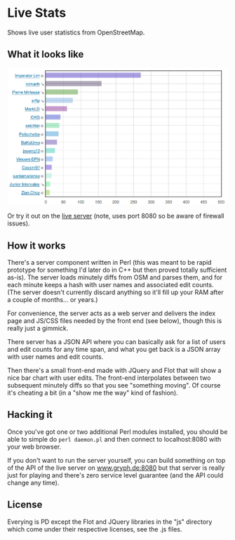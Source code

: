 # Live Stats

Shows live user statistics from OpenStreetMap.

## What it looks like

![example chart](chart.png)

Or try it out on the [live server](http://www.gryph.de:8080) (note, uses port 8080 so be aware of firewall issues). 

## How it works

There's a server component written in Perl (this was meant to be rapid 
prototype for something I'd later do in C++ but then proved totally 
sufficient as-is). The server loads minutely diffs from OSM and parses
them, and for each minute keeps a hash with user names and associated
edit counts. (The server doesn't currently discard anything so it'll
fill up your RAM after a couple of months... or years.)

For convenience, the server acts as a web server and delivers the index
page and JS/CSS files needed by the front end (see below), though this is
really just a gimmick.

There server has a JSON API where you can basically ask for a list of users
and edit counts for any time span, and what you get back is a JSON array with
user names and edit counts. 

Then there's a small front-end made with JQuery and Flot that will show
a nice bar chart with user edits. The front-end interpolates between two
subsequent minutely diffs so that you see "something moving". Of course it's
cheating a bit (in a "show me the way" kind of fashion). 

## Hacking it

Once you've got one or two additional Perl modules installed, you should be
able to simple do `perl daemon.pl` and then connect to localhost:8080 with 
your web browser. 

If you don't want to run the server yourself, you can build something on top
of the API of the live server on www.gryph.de:8080 but that server is really 
just for playing and there's zero service level guarantee (and the API could
change any time). 

## License

Everying is PD except the Flot and JQuery libraries in the "js" directory
which come under their respective licenses, see the .js files.
